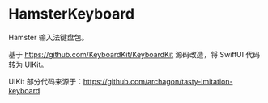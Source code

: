# HamsterKeyboard

Hamster 输入法键盘包。

基于 https://github.com/KeyboardKit/KeyboardKit 源码改造，将 SwiftUI 代码转为 UIKit。

UIKit 部分代码来源于：https://github.com/archagon/tasty-imitation-keyboard

